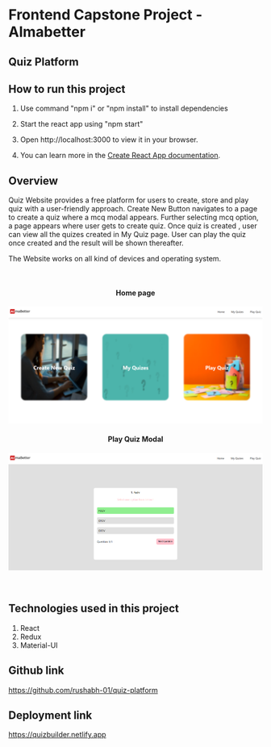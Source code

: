 # Frontend Capstone Project - Almabetter

## Quiz Platform

## How to run this project

1. Use command "npm i" or "npm install" to install dependencies

2. Start the react app using "npm start"

3. Open http://localhost:3000 to view it in your browser.

4. You can learn more in the [Create React App documentation](https://facebook.github.io/create-react-app/docs/getting-started).


## Overview

Quiz Website provides a free platform for users to create, store and play quiz with a user-friendly approach.
Create New Button navigates to a page to create a quiz where a mcq modal appears.
Further selecting mcq option, a page appears where user gets to create quiz.
Once quiz is created , user can view all the quizes created in My Quiz page.
User can play the quiz once created and the result will be shown thereafter.

The Website works on all kind of devices and operating system.

<br>

<p align="center">
<h4 align="center">Home page</h4>
  <img src="src\images\overview1.png"  title="Landing Page">
  <br>
  <h4 align="center">Play Quiz Modal</h4>
  <img src="src\images\overview2.png"  alt="Play Quiz Modal">
</p>

<br>

## Technologies used in this project

1. React
2. Redux
3. Material-UI


## Github link

https://github.com/rushabh-01/quiz-platform


## Deployment link

https://quizbuilder.netlify.app
